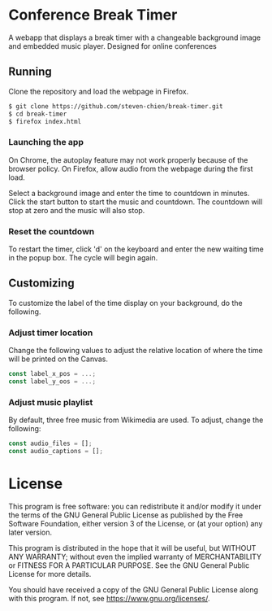 # Conference Break Timer
A webapp that displays a break timer with a changeable background image and embedded music player. Designed for online conferences
## Running
Clone the repository and load the webpage in Firefox.
```bash
$ git clone https://github.com/steven-chien/break-timer.git
$ cd break-timer
$ firefox index.html
```
### Launching the app
On Chrome, the autoplay feature may not work properly because of the browser policy. On Firefox, allow audio from the webpage during the first load.

Select a background image and enter the time to countdown in minutes. Click the start button to start the music and countdown. The countdown will stop at zero and the music will also stop.
### Reset the countdown
To restart the timer, click 'd' on the keyboard and enter the new waiting time in the popup box. The cycle will begin again.
## Customizing
To customize the label of the time display on your background, do the following.
### Adjust timer location
Change the following values to adjust the relative location of where the time will be printed on the Canvas.
```javascript
const label_x_pos = ...;
const label_y_oos = ...;
```
### Adjust music playlist
By default, three free music from Wikimedia are used. To adjust, change the following:
```javascript
const audio_files = [];
const audio_captions = [];
```
# License
This program is free software: you can redistribute it and/or modify
it under the terms of the GNU General Public License as published by
the Free Software Foundation, either version 3 of the License, or
(at your option) any later version.

This program is distributed in the hope that it will be useful,
but WITHOUT ANY WARRANTY; without even the implied warranty of
MERCHANTABILITY or FITNESS FOR A PARTICULAR PURPOSE.  See the
GNU General Public License for more details.

You should have received a copy of the GNU General Public License
along with this program.  If not, see <https://www.gnu.org/licenses/>.
